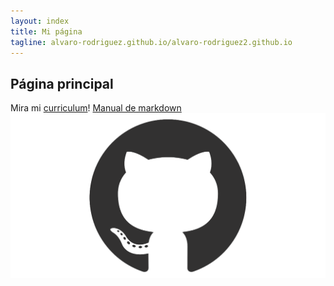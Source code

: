 ```yaml
---
layout: index
title: Mi página
tagline: alvaro-rodriguez.github.io/alvaro-rodriguez2.github.io	
---
```


Página principal 
----------------
Mira mi [curriculum](about)!
[Manual de markdown](https://blog.ghost.org/markdown/) 
![Git HUB](images/github.png)

